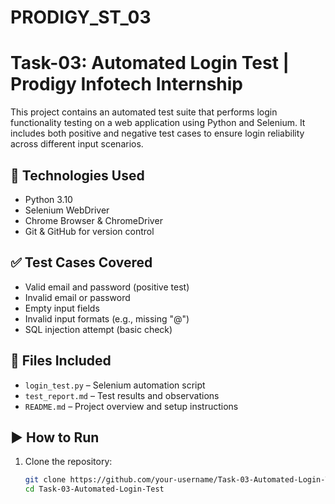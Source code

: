 # PRODIGY_ST_03
# Task-03: Automated Login Test | Prodigy Infotech Internship

This project contains an automated test suite that performs login functionality testing on a web application using Python and Selenium. It includes both positive and negative test cases to ensure login reliability across different input scenarios.

## 🔧 Technologies Used
- Python 3.10
- Selenium WebDriver
- Chrome Browser & ChromeDriver
- Git & GitHub for version control

## ✅ Test Cases Covered
- Valid email and password (positive test)
- Invalid email or password
- Empty input fields
- Invalid input formats (e.g., missing "@")
- SQL injection attempt (basic check)

## 📁 Files Included
- `login_test.py` – Selenium automation script
- `test_report.md` – Test results and observations
- `README.md` – Project overview and setup instructions

## ▶️ How to Run
1. Clone the repository:
   ```bash
   git clone https://github.com/your-username/Task-03-Automated-Login-Test.git
   cd Task-03-Automated-Login-Test
